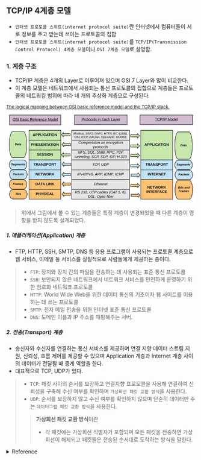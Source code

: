 ## TCP/IP 4계층 모델

 - `인터넷 프로토콜 스위트(internet protocol suite)`란 인터넷에서 컴퓨터들이 서로 정보를 주고 받는데 쓰이는 프로토콜의 집합
 - `인터넷 프로토콜 스위트(internet protocol suite)`를 `TCP/IP(Transmission Control Protocol) 4계층 모델`이나 `OSI 7계층 모델`로 설명함.

### 1. 계층 구조
 - TCP/IP 계층은 4개의 Layer로 이루어져 있으며 OSI 7 Layer와 많이 비교한다.
 - 이 계층 모델은 네트워크에서 사용되는 통신 프로토콜의 집합으로 계층들은 프로토콜의 네트워킹 범위에 따라 네 개의 추상화 계층으로 구성된다.

<sup>[The logical mapping between OSI basic reference model and the TCP/IP stack.](#tcp-ip-and-osi-layer)</sup>![img.png](tcp-ip-and-osi-difference.png)
> 위에서 그림에서 볼 수 있는 계층들은 특정 계층이 변경되었을 때 다른 계층이 영향을 받지 않도록 설계되었다.

##### **1. 애플리케이션(Application) 계층**

- FTP, HTTP, SSH, SMTP, DNS 등 응용 프로그램이 사용되는 프로토콜 계층으로 웹 서비스, 이메일 등 서비스를 실질적으로 사람들에게 제공하는 층이다.
> - `FTP`: 장치와 장치 간의 파일을 전송하는 데 사용되는 표준 통신 프로토콜
> - `SSH`: 보안되지 않은 네트워크에서 네트워크 서비스를 안전하게 운영하기 위한 암호화 네트워크 프로토콜
> - `HTTP`: World Wide Web을 위한 데이터 통신의 기초이자 웹 사이트를 이용하는 데 쓰는 프로토콜
> - `SMTP`: 전자 메일 전송을 위한 인터넷 표준 통신 프로토콜
> - `DNS`: 도메인 이름과 IP 주소를 매핑해주는 서버.

##### **2. 전송(Transport) 계층**

- 송신자와 수신자를 연결하는 통신 서비스를 제공하며 연결 지향 데이터 스트림 지원, 신뢰성, 흐름 제어를 제공할 수 있으며 Application 계층과 Internet 계층 사이의 데이터가 전달될 때 중계 역할을 한다.
- 대표적으로 TCP, UDP가 있다.
> - `TCP`: 패킷 사이의 순서를 보장하고 연결지향 프로토콜을 사용해 연결하여 신뢰성을 구축해 수신 여부를 확인하며 `가상회선 패킷 교환 방식`을 사용한다.
> - `UDP`: 순서를 보장하지 않고 수신 여부를 확인하지 않으며 단순히 데이터만 주는 `데이터그램 패킷 교환 방식`을 사용한다.
> > **가상회선 패킷 교환 방식**이란
> > - 각 패킷에는 가상회선 식별자가 포함되며 모든 패킷을 전송하면 가상 회선이 해제되고 패킷들은 전송된 순서대로 도착하는 방식을 말한다.

>





<details>
<summary>Reference</summary>
<div markdown="1">
<a name="tcp-ip-and-osi-layer">https://www.researchgate.net/figure/The-logical-mapping-between-OSI-basic-reference-model-and-the-TCP-IP-stack_fig2_327483011</a>
</div>
</details>
